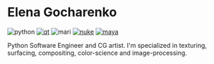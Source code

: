 <h1>Elena Gocharenko</h1>

<p dir="auto"><a target="_blank" rel="noopener noreferrer nofollow" href="https://camo.githubusercontent.com/a253a7a431c196908bcb717be64f43d1c96b80305eb6113501fe2879b577c1da/68747470733a2f2f696d672e736869656c64732e696f2f62616467652f707974686f6e2d3466346634663f6c6162656c436f6c6f723d313131313131266c6f676f3d707974686f6e266c6f676f436f6c6f723d663564383538"></a>
<img src="https://camo.githubusercontent.com/a253a7a431c196908bcb717be64f43d1c96b80305eb6113501fe2879b577c1da/68747470733a2f2f696d672e736869656c64732e696f2f62616467652f707974686f6e2d3466346634663f6c6162656c436f6c6f723d313131313131266c6f676f3d707974686f6e266c6f676f436f6c6f723d663564383538" alt="python" data-canonical-src="https://img.shields.io/badge/python-4f4f4f?labelColor=111111&amp;logo=python&amp;logoColor=f5d858" style="max-width: 100%;">
<a target="_blank" rel="noopener noreferrer nofollow" href="https://camo.githubusercontent.com/0f7ed30e0dd15c95b59b49c5ba26e0c1b9f56c3c690f1d92b70c3337fb81e2a1/68747470733a2f2f696d672e736869656c64732e696f2f62616467652f71742d3466346634663f6c6162656c436f6c6f723d313131313131266c6f676f3d7174266c6f676f436f6c6f723d336663373466"><img src="https://camo.githubusercontent.com/0f7ed30e0dd15c95b59b49c5ba26e0c1b9f56c3c690f1d92b70c3337fb81e2a1/68747470733a2f2f696d672e736869656c64732e696f2f62616467652f71742d3466346634663f6c6162656c436f6c6f723d313131313131266c6f676f3d7174266c6f676f436f6c6f723d336663373466" alt="qt" data-canonical-src="https://img.shields.io/badge/qt-4f4f4f?labelColor=111111&amp;logo=qt&amp;logoColor=3fc74f" style="max-width: 100%;"></a>
  <img src="https://camo.githubusercontent.com/8a138c4b079989b82ee364436b88bc830e7a3a64d6224b46b694849741c9a83c/68747470733a2f2f696d672e736869656c64732e696f2f62616467652f6d6172692d3466346634663f6c6162656c436f6c6f723d663462613231266c6f676f3d6d617269266c6f676f436f6c6f723d464342313233" alt="mari" data-canonical-src="https://img.shields.io/badge/mari-4f4f4f?labelColor=f4ba21&amp;logo=mari&amp;logoColor=FCB123" style="max-width: 100%;"></a>
<a target="_blank" rel="noopener noreferrer nofollow" href="https://camo.githubusercontent.com/3d6eb869d0e8df9410ca2b7d64ee1364a69fbae5ef319c60813995b50975113b/68747470733a2f2f696d672e736869656c64732e696f2f62616467652f6b6174616e612d3466346634663f6c6162656c436f6c6f723d313131313131266c6f676f3d6b6174616e61266c6f676f436f6c6f723d464342313233">
<a target="_blank" rel="noopener noreferrer nofollow" href="https://camo.githubusercontent.com/0a2cf09dfdb60ed1eff02f369a7b5a0a16dffb4241a2d9f05fc0c125123be759/68747470733a2f2f696d672e736869656c64732e696f2f62616467652f6e756b652d3466346634663f6c6162656c436f6c6f723d313131313131266c6f676f3d6e756b65266c6f676f436f6c6f723d464342313233"><img src="https://camo.githubusercontent.com/0a2cf09dfdb60ed1eff02f369a7b5a0a16dffb4241a2d9f05fc0c125123be759/68747470733a2f2f696d672e736869656c64732e696f2f62616467652f6e756b652d3466346634663f6c6162656c436f6c6f723d313131313131266c6f676f3d6e756b65266c6f676f436f6c6f723d464342313233" alt="nuke" data-canonical-src="https://img.shields.io/badge/nuke-4f4f4f?labelColor=111111&amp;logo=nuke&amp;logoColor=FCB123" style="max-width: 100%;"></a>
<a target="_blank" rel="noopener noreferrer nofollow" href="https://camo.githubusercontent.com/8a138c4b079989b82ee364436b88bc830e7a3a64d6224b46b694849741c9a83c/68747470733a2f2f696d672e736869656c64732e696f2f62616467652f6d6172692d3466346634663f6c6162656c436f6c6f723d663462613231266c6f676f3d6d617269266c6f676f436f6c6f723d464342313233">
<a target="_blank" rel="noopener noreferrer nofollow" href="https://camo.githubusercontent.com/a12b00c7ca4225b09ee8ba44dc7497adbf5fe753d5358cc55fc54303ba62e60e/68747470733a2f2f696d672e736869656c64732e696f2f62616467652f6d6179612d3466346634663f6c6162656c436f6c6f723d313131313131266c6f676f3d6175746f6465736b266c6f676f436f6c6f723d333661316336"><img src="https://camo.githubusercontent.com/a12b00c7ca4225b09ee8ba44dc7497adbf5fe753d5358cc55fc54303ba62e60e/68747470733a2f2f696d672e736869656c64732e696f2f62616467652f6d6179612d3466346634663f6c6162656c436f6c6f723d313131313131266c6f676f3d6175746f6465736b266c6f676f436f6c6f723d333661316336" alt="maya" data-canonical-src="https://img.shields.io/badge/maya-4f4f4f?labelColor=111111&amp;logo=autodesk&amp;logoColor=36a1c6" style="max-width: 100%;"></a></p>


Python Software Engineer and CG artist.
I'm specialized in texturing, surfacing, compositing, color-science and image-processing.



<!--
**samoeds/samoeds** is a ✨ _special_ ✨ repository because its `README.md` (this file) appears on your GitHub profile.

Here are some ideas to get you started:

- 🔭 I’m currently working on ...
- 🌱 I’m currently learning ...
- 👯 I’m looking to collaborate on ...
- 🤔 I’m looking for help with ...
- 💬 Ask me about ...
- 📫 How to reach me: ...
- 😄 Pronouns: ...
- ⚡ Fun fact: ...
-->
